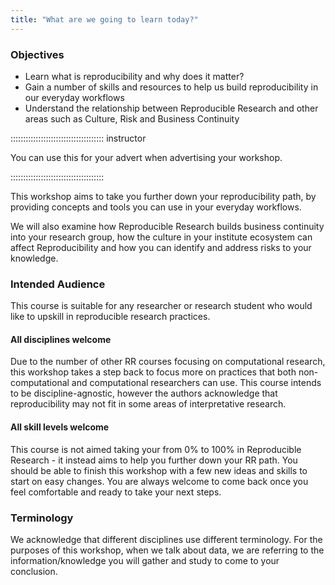 ```yaml
---
title: "What are we going to learn today?"
---
```




### Objectives

- Learn what is reproducibility and why does it matter?
- Gain a number of skills and resources to help us build reproducibility in our everyday workflows
- Understand the relationship between Reproducible Research and other areas such as Culture, Risk and Business Continuity

::::::::::::::::::::::::::::::::::::: instructor

You can use this for your advert when advertising your workshop. 

::::::::::::::::::::::::::::::::::::: 


This workshop aims to take you further down your reproducibility path, by providing concepts and tools you can use in your everyday workflows. 

We will also examine how Reproducible Research builds business continuity into your research group, how the culture in your institute ecosystem can affect Reproducibility and how you can identify and address risks to your knowledge.


### Intended Audience

This course is suitable for any researcher or research student who would like to upskill in reproducible research practices.

#### All disciplines welcome

Due to the number of other RR courses focusing on computational research, this workshop takes a step back to focus more on practices that both non-computational and computational researchers can use. This course intends to be discipline-agnostic, however the authors acknowledge that reproducibility may not fit in some areas of interpretative research.

#### All skill levels welcome

This course is not aimed taking your from 0% to 100% in Reproducible Research - it instead aims to help you further down your RR path. You should be able to finish this workshop with a few new ideas and skills to start on easy changes. You are always welcome to come back once you feel comfortable and ready to take your next steps.


### Terminology

We acknowledge that different disciplines use different terminology. For the purposes of this workshop, when we talk about data, we are referring to the information/knowledge you will gather and study to come to your conclusion.
